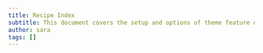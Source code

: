 ```yaml
---
title: Recipe Index
subtitle: This document covers the setup and options of theme feature described in the article title
author: sara
tags: []
---
```


